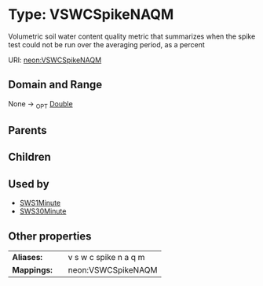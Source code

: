 
# Type: VSWCSpikeNAQM


Volumetric soil water content quality metric that summarizes when the spike test could not be run over the averaging period, as a percent

URI: [neon:VSWCSpikeNAQM](https://data.neonscience.org/VSWCSpikeNAQM)


## Domain and Range

None ->  <sub>OPT</sub> [Double](types/Double.md)

## Parents


## Children


## Used by

 * [SWS1Minute](SWS1Minute.md)
 * [SWS30Minute](SWS30Minute.md)

## Other properties

|  |  |  |
| --- | --- | --- |
| **Aliases:** | | v s w c spike n a q m |
| **Mappings:** | | neon:VSWCSpikeNAQM |

